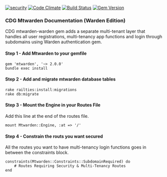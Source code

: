 [![security](https://hakiri.io/github/CoastDigitalGroup/cdg-mtwarden-warden/master.svg)](https://hakiri.io/github/CoastDigitalGroup/cdg-mtwarden-warden/master)
[![Code Climate](https://codeclimate.com/github/CoastDigitalGroup/cdg-mtwarden-warden/badges/gpa.svg)](https://codeclimate.com/github/CoastDigitalGroup/cdg-mtwarden-warden)
[![Build Status](https://travis-ci.org/CoastDigitalGroup/cdg-mtwarden-warden.svg?branch=master)](https://travis-ci.org/CoastDigitalGroup/cdg-mtwarden-warden)
[![Gem Version](https://badge.fury.io/rb/mtwarden-warden.svg)](https://badge.fury.io/rb/mtwarden-warden)

### CDG Mtwarden Documentation (Warden Edition)
CDG mtwarden-warden gem adds a separate multi-tenant layer that handles all user registrations, multi-tenancy app functions and login through subdomains using Warden authentication gem.  

#### Step 1 - Add Mtwarden to your gemfile
	gem 'mtwarden', '~> 2.0.0'
	bundle exec install

#### Step 2 - Add and migrate mtwarden database tables
	rake railties:install:migrations  
	rake db:migrate

#### Step 3 - Mount the Engine in your Routes File
Add this line at the end of the routes file.  
  
	mount Mtwarden::Engine, :at => '/'

#### Step 4 - Constrain the routs you want secured
All the routes you want to have multi-tenancy login functions goes in between the constraints block.

	constraints(Mtwarden::Constraints::SubdomainRequired) do  
		# Routes Requiring Security & Multi-Tenancy Routes    
	end  
